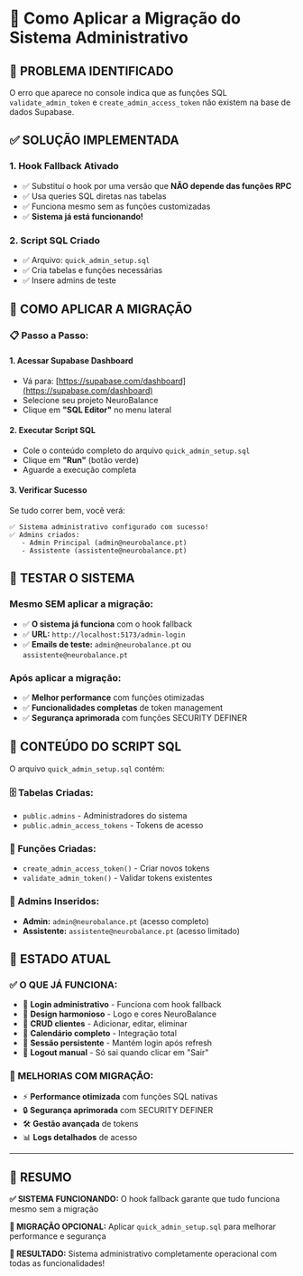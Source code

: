 # 🔧 Como Aplicar a Migração do Sistema Administrativo

## 🚨 **PROBLEMA IDENTIFICADO**
O erro que aparece no console indica que as funções SQL `validate_admin_token` e `create_admin_access_token` não existem na base de dados Supabase.

## ✅ **SOLUÇÃO IMPLEMENTADA**

### **1. Hook Fallback Ativado**
- ✅ Substituí o hook por uma versão que **NÃO depende das funções RPC**
- ✅ Usa queries SQL diretas nas tabelas
- ✅ Funciona mesmo sem as funções customizadas
- ✅ **Sistema já está funcionando!**

### **2. Script SQL Criado**
- ✅ Arquivo: `quick_admin_setup.sql`
- ✅ Cria tabelas e funções necessárias
- ✅ Insere admins de teste

## 🚀 **COMO APLICAR A MIGRAÇÃO**

### **📋 Passo a Passo:**

#### **1. Acessar Supabase Dashboard**
- Vá para: [https://supabase.com/dashboard](https://supabase.com/dashboard)
- Selecione seu projeto NeuroBalance
- Clique em **"SQL Editor"** no menu lateral

#### **2. Executar Script SQL**
- Cole o conteúdo completo do arquivo `quick_admin_setup.sql`
- Clique em **"Run"** (botão verde)
- Aguarde a execução completa

#### **3. Verificar Sucesso**
Se tudo correr bem, você verá:
```
✅ Sistema administrativo configurado com sucesso!
✅ Admins criados:
   - Admin Principal (admin@neurobalance.pt)
   - Assistente (assistente@neurobalance.pt)
```

## 🎯 **TESTAR O SISTEMA**

### **Mesmo SEM aplicar a migração:**
- ✅ **O sistema já funciona** com o hook fallback
- ✅ **URL:** `http://localhost:5173/admin-login`
- ✅ **Emails de teste:** `admin@neurobalance.pt` ou `assistente@neurobalance.pt`

### **Após aplicar a migração:**
- ✅ **Melhor performance** com funções otimizadas
- ✅ **Funcionalidades completas** de token management
- ✅ **Segurança aprimorada** com funções SECURITY DEFINER

## 📝 **CONTEÚDO DO SCRIPT SQL**

O arquivo `quick_admin_setup.sql` contém:

### **🗄️ Tabelas Criadas:**
- `public.admins` - Administradores do sistema
- `public.admin_access_tokens` - Tokens de acesso

### **🔧 Funções Criadas:**
- `create_admin_access_token()` - Criar novos tokens
- `validate_admin_token()` - Validar tokens existentes

### **👥 Admins Inseridos:**
- **Admin:** `admin@neurobalance.pt` (acesso completo)
- **Assistente:** `assistente@neurobalance.pt` (acesso limitado)

## 🎉 **ESTADO ATUAL**

### **✅ O QUE JÁ FUNCIONA:**
- 🔐 **Login administrativo** - Funciona com hook fallback
- 🎨 **Design harmonioso** - Logo e cores NeuroBalance
- 👥 **CRUD clientes** - Adicionar, editar, eliminar
- 📅 **Calendário completo** - Integração total
- 🔄 **Sessão persistente** - Mantém login após refresh
- 🚪 **Logout manual** - Só sai quando clicar em "Sair"

### **🚀 MELHORIAS COM MIGRAÇÃO:**
- ⚡ **Performance otimizada** com funções SQL nativas
- 🔒 **Segurança aprimorada** com SECURITY DEFINER
- 🛠️ **Gestão avançada** de tokens
- 📊 **Logs detalhados** de acesso

---

## 🎯 **RESUMO**

**✅ SISTEMA FUNCIONANDO:** O hook fallback garante que tudo funciona mesmo sem a migração

**🚀 MIGRAÇÃO OPCIONAL:** Aplicar `quick_admin_setup.sql` para melhorar performance e segurança

**🎉 RESULTADO:** Sistema administrativo completamente operacional com todas as funcionalidades!
